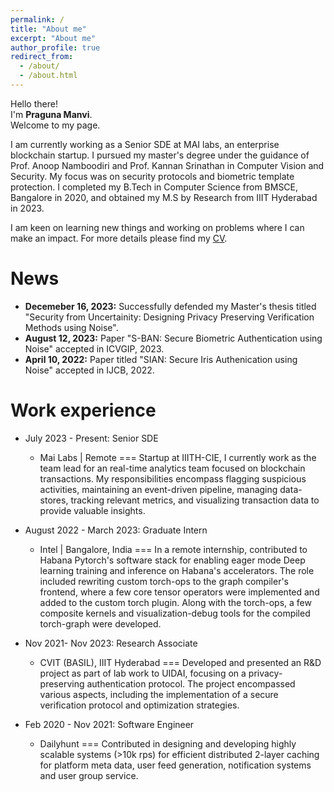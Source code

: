 ```yaml
---
permalink: /
title: "About me"
excerpt: "About me"
author_profile: true
redirect_from: 
  - /about/
  - /about.html
---
```

Hello there!<br>
I'm **Praguna Manvi**. <br>
Welcome to my page.

I am currently working as a Senior SDE at MAI labs, an enterprise blockchain startup. I pursued my master's degree under the guidance of Prof. Anoop Namboodiri and Prof. Kannan Srinathan in Computer Vision and Security. My focus was on security protocols and biometric template protection. I completed my B.Tech in Computer Science from BMSCE, Bangalore in 2020, and obtained my M.S by Research from IIIT Hyderabad in 2023.


I am keen on learning new things and working on problems where I can make an impact. For more details please find my [CV](https://praguna.github.io/cv/).

News
======

- **Decemeber 16, 2023:** Successfully defended my Master's thesis titled "Security from Uncertainity: Designing Privacy Preserving Verification Methods using Noise".
- **August 12, 2023:** Paper "S-BAN: Secure Biometric Authentication using Noise" accepted in ICVGIP, 2023.
- **April 10, 2022:**  Paper titled "SIAN: Secure Iris Authenication using Noise" accepted in IJCB, 2022.
  

Work experience
======
* July 2023 - Present: Senior SDE
   * Mai Labs | Remote
===
 Startup at IIITH-CIE, I currently work as the team lead for an real-time analytics team focused on blockchain transactions. My responsibilities encompass flagging suspicious activities, maintaining an event-driven pipeline, managing data-stores, tracking relevant metrics, and visualizing transaction data to provide valuable insights.

* August 2022 - March 2023: Graduate Intern 
  * Intel | Bangalore, India
===
In a remote internship, contributed to Habana Pytorch's software stack for enabling eager mode Deep learning training and inference on Habana's accelerators. The role included rewriting custom torch-ops to the graph compiler's frontend, where a few core tensor operators were implemented and added to the custom torch plugin. Along with the torch-ops, a few composite kernels and visualization-debug tools for the compiled torch-graph were developed.


* Nov 2021- Nov 2023: Research Associate
  * CVIT (BASIL), IIIT Hyderabad
===
Developed and presented an R&D project as part of lab work to UIDAI, focusing on a
privacy-preserving authentication protocol. The project encompassed various aspects,
including the implementation of a secure verification protocol and optimization strategies.


* Feb 2020 - Nov 2021: Software Engineer
  * Dailyhunt
===
Contributed in designing and developing highly scalable systems (>10k rps) for efficient distributed 2-layer caching for platform meta data, user feed generation, notification systems and user group service.